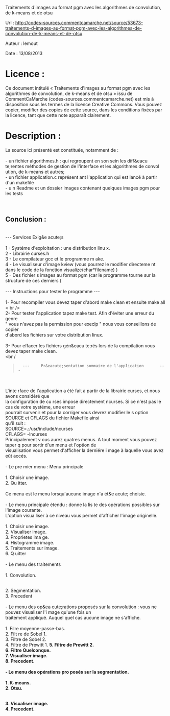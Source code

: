 Traitements d'images au format pgm avec les algorithmes de convolution, de k-means et de otsu

Url     : http://codes-sources.commentcamarche.net/source/53673-traitements-d-images-au-format-pgm-avec-les-algorithmes-de-convolution-de-k-means-et-de-otsu

Auteur  : lemout

Date    : 13/08/2013

Licence :
=========

Ce document intitulé « Traitements d'images au format pgm avec les algorithmes de convolution, de k-means et de otsu » issu de CommentCaMarche
(codes-sources.commentcamarche.net) est mis à disposition sous les termes de
la licence Creative Commons. Vous pouvez copier, modifier des copies de cette
source, dans les conditions fixées par la licence, tant que cette note
apparaît clairement.

Description :
=============

La source ici pr&eacute;sent&eacute; est constitu&eacute;e, notamment de :
<br 
/>
<br /> - un fichier algorithmes.h : qui regroupent en son sein les diff&eacu
te;rentes m&eacute;thodes de gestion de l'interface et les algorithmes de convol
ution, de k-means et autres;
<br /> - un fichier application.c repr&eacute;sent
ant l'application qui est lanc&eacute; &agrave; partir d'un makefile
<br /> - u
n Readme et un dossier images contenant quelques images pgm pour les tests
<br/>

<br/><a name='conclusion'></a><h2> Conclusion : </h2>

<br />---		Services Exig&e
acute;s
<br />
<br />1 - Syst&eacute;me d'exploitation : une distribution linu
x.
<br />2 - Librairie curses.h
<br />3 - Le compilateur gcc et le programme m
ake.
<br />4 - Le visualiseur d'image kview (vous pourrez le modifier directeme
nt dans le code de la fonction visualize(char*filename) )
<br />5 - Des fichier
s images au format pgm (car le programme tourne sur la structure de ces derniers
)
<br />
<br />		---		 Instructions pour tester le programme		---
<br />
<br
 />1- Pour recompiler vous devez taper d'abord make clean et ensuite make all
<
br />
<br />2- Pour tester l'application tapez make test. Afin d'&eacute;viter 
une erreur du genre 
<br />   &quot; vous n'avez pas la permission pour execlp 
&quot; nous vous conseillons de copier 
<br />   d'abord les fichiers sur votre
 distribution linux.
<br />
<br />3- Pour effacer les fichiers g&eacute;n&eacu
te;r&eacute;s lors de la compilation vous devez taper make clean.
<br />
<br /
>		---		Pr&eacute;sentation sommaire de l'application		---
<br />
<br />L'inte
rface de l'application a &eacute;t&eacute; fait &agrave; partir de la librairie 
curses, et nous avons consid&eacute;r&eacute; que 
<br />la configuration de cu
rses impose directement ncurses. Si ce n'est pas le cas de votre syst&eacute;me,
 une erreur
<br />pourrait survenir et pour la corriger vous devrez modifier le
s option SOURCE et CFLAGS du fichier Makefile ainsi
<br />qu'il suit : 
<br />
	SOURCE=.:/usr/include/ncurses
<br />	CFLAGS= -lncurses
<br />Principalement v
ous aurez quatres menus. A tout moment vous pouvez taper q pour sortir d'un menu
 et l'option de
<br />visualisation vous permet d'afficher la derni&eacute;re i
mage &agrave; laquelle vous avez e&ucirc;t acc&eacute;s.
<br />
<br />- Le pre
mier menu : Menu principale
<br />
<br /> 	1. Choisir une image.
<br />	2. Qu
itter.
<br />
<br />   Ce menu est le menu lorsqu'aucune image n'a &eacute;t&e
acute; choisie.
<br />
<br />- Le menu principale &eacute;tendu : donne la lis
te des op&eacute;rations possibles sur l'image courante.
<br />  L'option visua
liser &agrave; ce niveau vous permet d'afficher l'image originelle.
<br />
<br
 />	1. Choisir une image.
<br />	2. Visualiser image.
<br />	3. Proprietes ima
ge.
<br />	4. Histogramme image.
<br />	5. Traitements sur image.
<br />	6. Q
uitter
<br />
<br />- Le menu des traitements
<br />
<br />	1. Convolution.


<br />	2. Segmentation.
<br />	3. Precedent
<br />
<br />- Le menu des op&ea
cute;rations propos&eacute;s sur la convolution :  vous ne pouvez visualiser l'i
mage qu'une fois un 
<br />  traitement appliqu&eacute;. Auquel quel cas aucune
 image ne s'affiche.
<br />
<br />	1. Filre moyenne-passe-bas.
<br />	2. Filt
re de Sobel 1.
<br />	3. Filtre de Sobel 2.
<br />	4. Filtre de Prewitt 1.
<b
r />	5. Filtre de Prewitt 2.
<br />	6. Filtre Quelconque.
<br />	7. Visualiser
 image.
<br />	8. Precedent.
<br />
<br />- Le menu des op&eacute;rations pro
pos&eacute;s sur la segmentation.
<br />
<br />	1. K-means.
<br />	2. Otsu.

<br />	3. Visualiser image.
<br />	4. Precedent.
